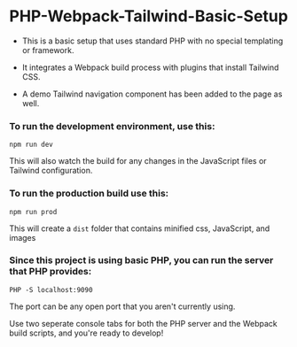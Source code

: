 # PHP-Webpack-Tailwind-Basic-Setup

-   This is a basic setup that uses standard PHP with no special templating or framework.

-   It integrates a Webpack build process with plugins that install Tailwind CSS.

-   A demo Tailwind navigation component has been added to the page as well.

### To run the development environment, use this:

`npm run dev`

This will also watch the build for any changes in the JavaScript files or Tailwind configuration.

### To run the production build use this:

`npm run prod`

This will create a `dist` folder that contains minified css, JavaScript, and images

### Since this project is using basic PHP, you can run the server that PHP provides:

`PHP -S localhost:9090`

The port can be any open port that you aren't currently using.

Use two seperate console tabs for both the PHP server and the Webpack build scripts, and you're ready to develop!
